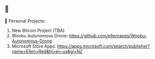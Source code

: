 ## 👋
🔭 Personal Projects:
  1) New Bitcoin Project (TBA)
  2) Woobu Autonomous Drone: https://github.com/ellenrapps/Woobu-Autonomous-Drone
  3) Microsoft Store Apps: https://apps.microsoft.com/search/publisher?name=Ellen+Red&hl=en-us&gl=NZ

